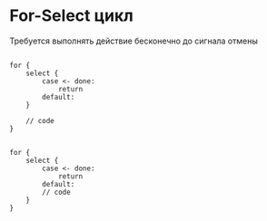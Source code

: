 # For-Select цикл 

Требуется выполнять действие бесконечно до сигнала отмены

```golang

for {
    select {
        case <- done:
            return
        default:
    }

    // code 
}

```

```golang

for {
    select {
        case <- done:
            return
        default:
        // code 
    }
}

```